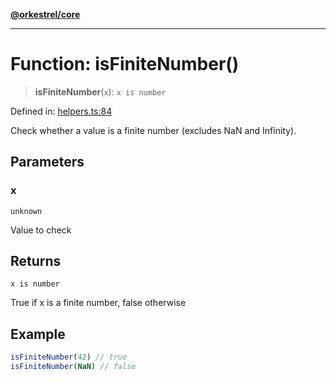 [**@orkestrel/core**](../index.md)

***

# Function: isFiniteNumber()

> **isFiniteNumber**(`x`): `x is number`

Defined in: [helpers.ts:84](https://github.com/orkestrel/core/blob/076093e61b67cd3d4198b173439f047ddbc97abc/src/helpers.ts#L84)

Check whether a value is a finite number (excludes NaN and Infinity).

## Parameters

### x

`unknown`

Value to check

## Returns

`x is number`

True if x is a finite number, false otherwise

## Example

```ts
isFiniteNumber(42) // true
isFiniteNumber(NaN) // false
```

